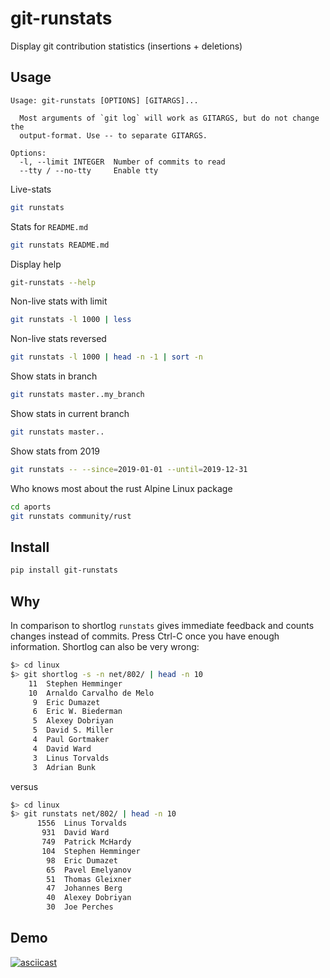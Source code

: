 git-runstats
============

Display git contribution statistics (insertions + deletions)

Usage
-----

```
Usage: git-runstats [OPTIONS] [GITARGS]...

  Most arguments of `git log` will work as GITARGS, but do not change the
  output-format. Use -- to separate GITARGS.

Options:
  -l, --limit INTEGER  Number of commits to read
  --tty / --no-tty     Enable tty
```

Live-stats

```bash
git runstats
```

Stats for `README.md`

```bash
git runstats README.md
```

Display help

```bash
git-runstats --help
```

Non-live stats with limit

```bash
git runstats -l 1000 | less
```

Non-live stats reversed

```bash
git runstats -l 1000 | head -n -1 | sort -n
```

Show stats in branch

```bash
git runstats master..my_branch
```

Show stats in current branch

```bash
git runstats master..
```

Show stats from 2019

```bash
git runstats -- --since=2019-01-01 --until=2019-12-31
```

Who knows most about the rust Alpine Linux package

```bash
cd aports
git runstats community/rust
```

Install
-------

```bash
pip install git-runstats
```

Why
---

In comparison to shortlog `runstats` gives immediate feedback and counts changes
instead of commits. Press Ctrl-C once you have enough information. Shortlog can
also be very wrong:

```bash
$> cd linux
$> git shortlog -s -n net/802/ | head -n 10
    11  Stephen Hemminger
    10  Arnaldo Carvalho de Melo
     9  Eric Dumazet
     6  Eric W. Biederman
     5  Alexey Dobriyan
     5  David S. Miller
     4  Paul Gortmaker
     4  David Ward
     3  Linus Torvalds
     3  Adrian Bunk
```

versus

```bash
$> cd linux
$> git runstats net/802/ | head -n 10
      1556  Linus Torvalds
       931  David Ward
       749  Patrick McHardy
       104  Stephen Hemminger
        98  Eric Dumazet
        65  Pavel Emelyanov
        51  Thomas Gleixner
        47  Johannes Berg
        40  Alexey Dobriyan
        30  Joe Perches
```

Demo
----

[![asciicast](https://asciinema.org/a/6YV1oxGoJy5YSTf3qXCHpxqsh.png)](https://asciinema.org/a/6YV1oxGoJy5YSTf3qXCHpxqsh)
